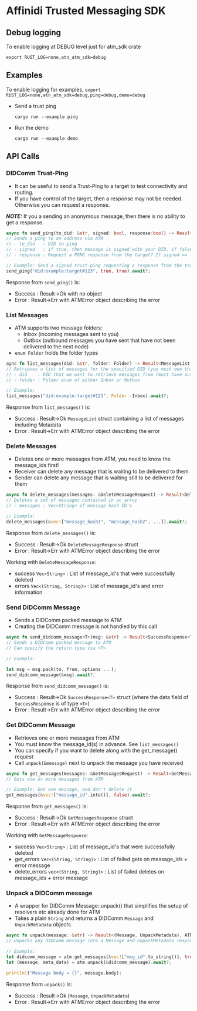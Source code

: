 
# Affinidi Trusted Messaging SDK

## Debug logging

To enable logging at DEBUG level just for atm_sdk crate

`export RUST_LOG=none,atn_atm_sdk=debug`

## Examples

To enable logging for examples, `export RUST_LOG=none,atn_atm_sdk=debug,ping=debug,demo=debug`

* Send a trust ping

    `cargo run --example ping`

* Run the demo

    `cargo run --example demo`

## API Calls

### DIDComm Trust-Ping

* It can be useful to send a Trust-Ping to a target to test connectivity and routing.
* If you have control of the target, then a response may not be needed. Otherwise you can request a response.

***NOTE:*** If you a sending an anonymous message, then there is no ability to get a response.

```rust
async fn send_ping(to_did: &str, signed: bool, response:bool) -> Result<(), ATMError>
// Sends a ping to an address via ATM
// - to_did   : DID to ping
// - signed   : if true, then message is signed with your DID, if false then sent anonymous
// - response : Request a PONG response from the target? If signed == false, then this will also be reset to false

// Example: Send a signed trust-ping requesting a response from the target
send_ping("did:example:target#123", true, true).await?;
```

Response from `send_ping()` is:

* Success : Result->Ok with no object
* Error   : Result->Err with ATMError object describing the error

### List Messages

* ATM supports two message folders:
  * Inbox (incoming messages sent to you)
  * Outbox (outbound messages you have sent that have not been delivered to the next node)
* `enum Folder` holds the folder types

```rust
aync fn list_messages(did: &str, folder: Folder) -> Result<MessageList, ATMError>
// Retrieves a list of messages for the specified DID (you must own this DID)
// - did    : DID that we want to retrieve messages from (must have authenticated as this DID)
// - folder : Folder enum of either Inbox or Outbox

// Example:
list_messages("did:example:target#123", Folder::Inbox).await?;
```

Response from `list_messages()` is:

* Success : Result->Ok `MessageList` struct containing a list of messages including Metadata
* Error   : Result->Err with ATMError object describing the error

### Delete Messages

* Deletes one or more messages from ATM, you need to know the message_ids first!
* Receiver can delete any message that is waiting to be delivered to them
* Sender can delete any message that is waiting still to be delivered for them

```rust
async fn delete_messages(messages: &DeleteMessageRequest) -> Result<DeleteMessageResponse, ATMError>
// Deletes a set of messages contained in an array
// - messages : Vec<String> of message hash ID's

// Example:
delete_messages(&vec!["message_hash1", "message_hash2", ...]).await?;
```

Response from `delete_messages()` is:

* Success : Result->Ok `DeleteMessageResponse` struct
* Error   : Result->Err with ATMError object describing the error

Working with `DeleteMessageResponse`:

* success `Vec<String>`           : List of message_id's that were successfully deleted
* errors  `Vec<(String, String)>` : List of message_id's and error information

### Send DIDComm Message

* Sends a DIDComm packed message to ATM
* Creating the DIDComm message is not handled by this call

```rust
async fn send_didcomm_message<T>(msg: &str) -> Result<SuccessResponse<T>, ATMError>
// Sends a DIDComm packed message to ATM
// Can specify the return type via <T>

// Example:

let msg = msg.pack(to, from, options ...);
send_didcomm_message(&msg).await?;
```

Response from `send_didcomm_message()` is:

* Success : Result->Ok `SuccessResponse<T>` struct (where the data field of `SuccessResponse` is of type `<T>`)
* Error   : Result->Err with ATMError object describing the error

### Get DIDComm Message

* Retrieves one or more messages from ATM
* You must know the message_id(s) in advance. See `list_messages()`
* You can specify if you want to delete along with the get_message() request
* Call `unpack(&message)` next to unpack the message you have received

```rust
async fn get_messages(messages: &GetMessagesRequest) -> Result<GetMessagesResponse, ATMError>
// Gets one or more messages from ATM

// Example: Get one message, and don't delete it
get_messages(&vec!["message_id".into()], false).await?;
```

Response from `get_messages()` is:

* Success : Result->Ok `GetMessagesResponse` struct
* Error   : Result->Err with ATMError object describing the error

Working with `GetMessageResponse`:

* success       `Vec<String>`           : List of message_id's that were successfully deleted
* get_errors    `Vec<(String, String)>` : List of failed gets on message_ids + error message
* delete_errors `vec<(String, String)>` : List of failed deletes on message_ids + error message

### Unpack a DIDComm message

* A wrapper for DIDComm Message::unpack() that simplifies the setup of resolvers etc already done for ATM
* Takes a plain `String` and returns a DIDComm `Message` and `UnpackMetadata` objects

```rust
async fn unpack(message: &str) -> Result<(Message, UnpackMetadata), ATMError>
// Unpacks any DIDComm message into a Message and UnpackMetadata response

// Example:
let didcomm_message = atm.get_messages(&vec!["msg_id".to_string()], true).await?;
let (message, meta_data) = atm.unpack(&didcomm_message).await?;

println!("Message body = {}", message.body);
```

Response from `unpack()` is:

* Success : Result->Ok (`Message`, `UnpackMetadata`)
* Error   : Result->Err with ATMError object describing the error
